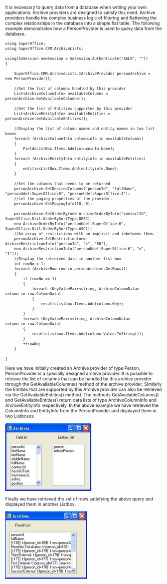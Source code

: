 <properties date="2016-05-10"
SortOrder="91"
/>

It is necessary to query data from a database when writing your own applications. Archive providers are designed to satisfy this need. Archive providers handle the complex business logic of filtering and flattening the complex relationships in the database into a simple flat table. The following example demonstrates how a PersonProvider is used to query data from the database.

 

```
using SuperOffice;
using SuperOffice.CRM.ArchiveLists;
 
using(SoSession newSession = SoSession.Authenticate("SAL0", ""))
{
 
    SuperOffice.CRM.ArchiveLists.IArchiveProvider personArchive =
new PersonProvider();
 
    //Get the list of columns handled by this provider
    List<ArchiveColumnInfo> availableColumns =
personArchive.GetAvailableColumns();
   
    //Get the list of Entities supported by this provider
    List<ArchiveEntityInfo> availableEntities =
personArchive.GetAvailableEntities();
   
    //Display the list of column names and entity names in two list
boxes
    foreach (ArchiveColumnInfo columninfo in availableColumns)
    {
        FieldsListBox.Items.Add(columninfo.Name);
    }
    foreach (ArchiveEntityInfo entityinfo in availableEntities)
    {
        entitiesListBox.Items.Add(entityinfo.Name);
    }
 
    //Set the columns that needs to be returned
    personArchive.SetDesiredColumns("personId", "fullName",
"personUdef:SuperOffice:6", "personUdef:SuperOffice:1");
    //set the paging properties of the provider.
    personArchive.SetPagingInfo(10, 0);
 
    personArchive.SetOrderBy(new ArchiveOrderByInfo("contactId",
SuperOffice.Util.OrderBySortType.DESC),
    new ArchiveOrderByInfo("personUdef:SuperOffice:6",
SuperOffice.Util.OrderBySortType.ASC));
    //An array of restrictions with an implicit and inbetween them.
    personArchive.SetRestriction(new
ArchiveRestrictionInfo("personId", ">", "50"),
    new ArchiveRestrictionInfo("personUdef:SuperOffice:6", "=",
"1"));
    //Display the retreived data in another list box 
    int rowNo = 1;
    foreach (ArchiveRow row in personArchive.GetRows())
    {
        if (rowNo == 1)
        {
            foreach (KeyValuePair<string, ArchiveColumnData>
column in row.ColumnData)
            {
                resultsListbox.Items.Add(column.Key);
            }
        }
        foreach (KeyValuePair<string, ArchiveColumnData>
column in row.ColumnData)
        {
            resultsListbox.Items.Add(column.Value.ToString());
        }
        ++rowNo;
    }
   
}
```

Here we have initially created an Archive provider of type Person. PersonProvider is a specially designed archive provider. It is possible to retrieve the list of columns that can be handled by this archive provider through the GetAvailableColumns() method of the archive provider. Similarly the Entities that are supported by this Archive provider can also be retrieved via the GetAvailableEntities() method. The methods GetAvailableColumns() and GetAvailableEntities() return data lists of type  ArchiveColumnInfo and ArchiveEntityInfo respectively.  In the above example we have retrieved the ColumnInfo and EntityInfo from the PersonProvider and displayed them in two Listboxes.

<img src="../Archives_files/image001.jpg" width="277" height="217" />

Finally we have retrieved the set of rows satisfying the above query and displayed them in another Listbox.

 <img src="../Archives_files/image002.jpg" width="263" height="216" /> 
